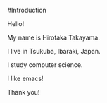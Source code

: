 #Introduction

Hello!

My name is Hirotaka Takayama.

I live in Tsukuba, Ibaraki, Japan.

I study computer science.

I like emacs!

Thank you!
